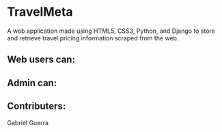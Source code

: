 # TravelMeta
A web application made using HTML5, CSS3, Python, and Django to store and retrieve travel pricing information scraped from the web.

## Web users can:


## Admin can:
 

## Contributers:
Gabriel Guerra
